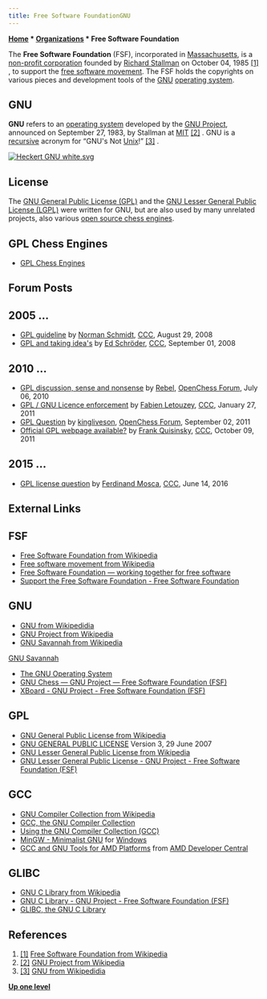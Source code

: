```yaml
---
title: Free Software FoundationGNU
---
```

**[Home](Home "Home") * [Organizations](Organizations "Organizations") * Free Software Foundation**

The **Free Software Foundation** (FSF), incorporated in [Massachusetts](https://en.wikipedia.org/wiki/Massachusetts), is a [non-profit corporation](https://en.wikipedia.org/wiki/Non-profit_corporation) founded by [Richard Stallman](https://en.wikipedia.org/wiki/Richard_Stallman) on October 04, 1985 <a id="cite-note-1" href="#cite-ref-1">[1]</a> , to support the [free software movement](https://en.wikipedia.org/wiki/Free_software_movement). The FSF holds the copyrights on various pieces and development tools of the [GNU](https://en.wikipedia.org/wiki/GNU) [operating system](https://en.wikipedia.org/wiki/Operating_system).

## GNU

**GNU** refers to an [operating system](https://en.wikipedia.org/wiki/Operating_system) developed by the [GNU Project](https://en.wikipedia.org/wiki/GNU_Project), announced on September 27, 1983, by Stallman at [MIT](Massachusetts_Institute_of_Technology "Massachusetts Institute of Technology") <a id="cite-note-2" href="#cite-ref-2">[2]</a> . GNU is a [recursive](Recursion "Recursion") acronym for “GNU's Not [Unix](Unix "Unix")!” <a id="cite-note-3" href="#cite-ref-3">[3]</a> .

[![Heckert GNU white.svg](https://upload.wikimedia.org/wikipedia/commons/thumb/2/22/Heckert_GNU_white.svg/240px-Heckert_GNU_white.svg.png)](http://www.gnu.org/)

## License

The [GNU General Public License (GPL)](https://en.wikipedia.org/wiki/GNU_General_Public_License) and the [GNU Lesser General Public License (LGPL)](https://en.wikipedia.org/wiki/GNU_Lesser_General_Public_License) were written for GNU, but are also used by many unrelated projects, also various [open source chess engines](Category:Open_Source "Category:Open Source").

## GPL Chess Engines

- [GPL Chess Engines](Category:GPL "Category:GPL")

## Forum Posts

## 2005 ...

- [GPL guideline](http://www.talkchess.com/forum/viewtopic.php?t=23369) by [Norman Schmidt](Norman_Schmidt "Norman Schmidt"), [CCC](CCC "CCC"), August 29, 2008
- [GPL and taking idea's](http://www.talkchess.com/forum/viewtopic.php?t=23433) by [Ed Schröder](Ed_Schroder "Ed Schroder"), [CCC](CCC "CCC"), September 01, 2008

## 2010 ...

- [GPL discussion, sense and nonsense](http://www.open-chess.org/viewtopic.php?f=3&t=385) by [Rebel](Ed_Schroder "Ed Schroder"), [OpenChess Forum](Computer_Chess_Forums "Computer Chess Forums"), July 06, 2010
- [GPL / GNU Licence enforcement](http://www.talkchess.com/forum/viewtopic.php?t=37823) by [Fabien Letouzey](Fabien_Letouzey "Fabien Letouzey"), [CCC](CCC "CCC"), January 27, 2011
- [GPL Question](http://www.open-chess.org/viewtopic.php?f=5&t=1587) by [kingliveson](Franklin_Titus "Franklin Titus"), [OpenChess Forum](Computer_Chess_Forums "Computer Chess Forums"), September 02, 2011
- [Official GPL webpage available?](http://www.talkchess.com/forum/viewtopic.php?t=40685) by [Frank Quisinsky](Frank_Quisinsky "Frank Quisinsky"), [CCC](CCC "CCC"), October 09, 2011

## 2015 ...

- [GPL license question](http://www.talkchess.com/forum/viewtopic.php?t=60480) by [Ferdinand Mosca](Ferdinand_Mosca "Ferdinand Mosca"), [CCC](CCC "CCC"), June 14, 2016

## External Links

## FSF

- [Free Software Foundation from Wikipedia](https://en.wikipedia.org/wiki/Free_Software_Foundation)
- [Free software movement from Wikipedia](https://en.wikipedia.org/wiki/Free_software_movement)
- [Free Software Foundation — working together for free software](http://www.fsf.org/)
- [Support the Free Software Foundation - Free Software Foundation](https://my.fsf.org/associate/support_freedom?referrer=4052)

## GNU

- [GNU from Wikipedidia](https://en.wikipedia.org/wiki/GNU)
- [GNU Project from Wikipedia](https://en.wikipedia.org/wiki/GNU_Project)
- [GNU Savannah from Wikipedia](https://en.wikipedia.org/wiki/GNU_Savannah)

[GNU Savannah](http://savannah.gnu.org/)

- [The GNU Operating System](http://www.gnu.org/)
- [GNU Chess — GNU Project — Free Software Foundation (FSF)](http://www.gnu.org/software/chess/chess.html)
- [XBoard - GNU Project - Free Software Foundation (FSF)](http://www.gnu.org/software/xboard/)

## GPL

- [GNU General Public License from Wikipedia](https://en.wikipedia.org/wiki/GNU_General_Public_License)
- [GNU GENERAL PUBLIC LICENSE](http://www.gnu.org/licenses/gpl-3.0.txt) Version 3, 29 June 2007
- [GNU Lesser General Public License from Wikipedia](https://en.wikipedia.org/wiki/GNU_Lesser_General_Public_License)
- [GNU Lesser General Public License - GNU Project - Free Software Foundation (FSF)](http://www.gnu.org/copyleft/lesser.html)

## GCC

- [GNU Compiler Collection from Wikipedia](https://en.wikipedia.org/wiki/GNU_Compiler_Collection)
- [GCC, the GNU Compiler Collection](http://gcc.gnu.org/)
- [Using the GNU Compiler Collection (GCC)](http://gcc.gnu.org/onlinedocs/gcc-4.4.5/gcc/index.html)
- [MinGW - Minimalist GNU](http://www.mingw.org/) for [Windows](Windows "Windows")
- [GCC and GNU Tools for AMD Platforms](http://developer.amd.com/cpu/gnu/Pages/default.aspx) from [AMD Developer Central](http://developer.amd.com/pages/default.aspx)

## GLIBC

- [GNU C Library from Wikipedia](https://en.wikipedia.org/wiki/GNU_C_library)
- [GNU C Library - GNU Project - Free Software Foundation (FSF)](http://www.gnu.org/software/libc/)
- [GLIBC, the GNU C Library](http://sources.redhat.com/glibc/)

## References

1. <a id="cite-ref-1" href="#cite-note-1">[1]</a> [Free Software Foundation from Wikipedia](https://en.wikipedia.org/wiki/Free_Software_Foundation)
1. <a id="cite-ref-2" href="#cite-note-2">[2]</a> [GNU Project from Wikipedia](https://en.wikipedia.org/wiki/GNU_Project)
1. <a id="cite-ref-3" href="#cite-note-3">[3]</a> [GNU from Wikipedidia](https://en.wikipedia.org/wiki/GNU)

**[Up one level](Organizations "Organizations")**

